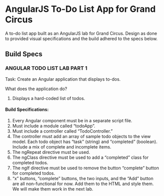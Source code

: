 # AngularJS To-Do List App for Grand Circus

A to-do list app built as an AngularJS lab for Grand Circus. Design as done to provided visual specifications and the build adhered to the specs below.


## Build Specs

### ANGULAR TODO LIST LAB PART 1

Task: Create an Angular application that displays to-dos.

What does the application do?

1. Displays a hard-coded list of todos.

#### Build Specifications:

1. Every Angular component must be in a separate script file.
2. Must include a module called “todoApp”.
3. Must include a controller called “TodoController.”
4. The controller must add an array of sample todo objects to the view model. Each todo object has “task” (string) and “completed” (boolean). Include a mix of complete and incomplete items.
5. The ngRepeat directive must be used.
6. The ngClass directive must be used to add a “completed” class for completed todos.
7. The ngIf directive must be used to remove the button “complete” button for completed todos.
8. “x” buttons, “complete” buttons, the two inputs, and the “Add” button are all non-functional for now. Add them to the HTML and style them. We will make them work in the next lab.

